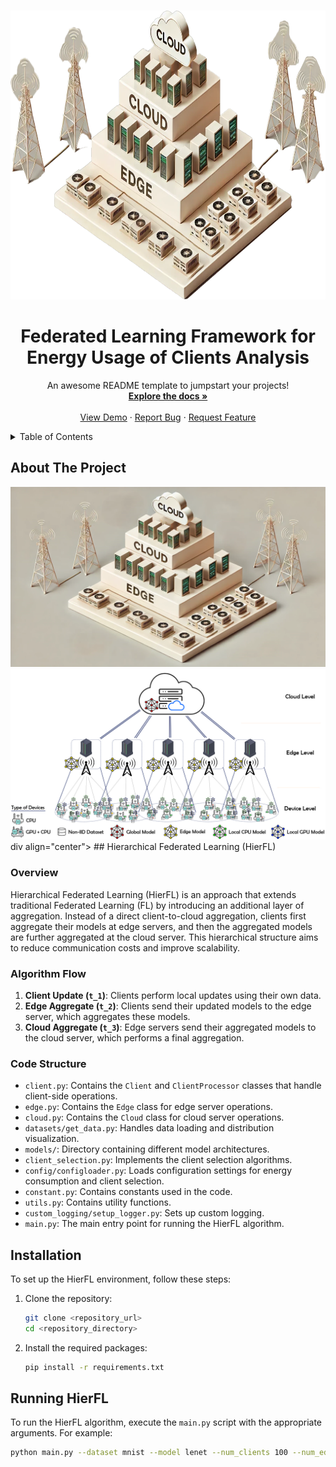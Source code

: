 
<a id="readme-top"></a>



<!-- PROJECT LOGO -->
<br />
<div align="center">
  <a href="">
    <img src="images/logo2.png" alt="Logo" width="750" height="462" >
  </a>

  <h1 align="center">Federated Learning Framework for Energy Usage of Clients Analysis</h1>

  <p align="center">
    An awesome README template to jumpstart your projects!
    <br />
    <a href="https://github.com/othneildrew/Best-README-Template"><strong>Explore the docs »</strong></a>
    <br />
    <br />
    <a href="https://github.com/othneildrew/Best-README-Template">View Demo</a>
    ·
    <a href="https://github.com/othneildrew/Best-README-Template/issues/new?labels=bug&template=bug-report---.md">Report Bug</a>
    ·
    <a href="https://github.com/othneildrew/Best-README-Template/issues/new?labels=enhancement&template=feature-request---.md">Request Feature</a>
  </p>
</div>



<!-- TABLE OF CONTENTS -->
<details>
  <summary>Table of Contents</summary>
  <ol>
    <li>
      <a href="#about-the-project">About The Project</a>
      <ul>
        <li><a href="#built-with">Built With</a></li>
      </ul>
    </li>
    <li>
      <a href="#getting-started">Getting Started</a>
      <ul>
        <li><a href="#prerequisites">Prerequisites</a></li>
        <li><a href="#installation">Installation</a></li>
      </ul>
    </li>
    <li><a href="#usage">Usage</a></li>
    <li><a href="#roadmap">Roadmap</a></li>
    <li><a href="#contributing">Contributing</a></li>
    <li><a href="#license">License</a></li>
    <li><a href="#contact">Contact</a></li>
    <li><a href="#acknowledgments">Acknowledgments</a></li>
  </ol>
</details>



<!-- ABOUT THE PROJECT -->
## About The Project

<div align="center">
  <a href="">
    <img src="images/HFL-Energy-FL.png" alt="Logo">
    <img src="images/HFL.jpg" alt="Logo">
  </a>
</div>div align="center">
<!-- HIERARCHICAL FEDERATED LEARNING -->
## Hierarchical Federated Learning (HierFL)

### Overview

Hierarchical Federated Learning (HierFL) is an approach that extends traditional Federated Learning (FL) by introducing an additional layer of aggregation. Instead of a direct client-to-cloud aggregation, clients first aggregate their models at edge servers, and then the aggregated models are further aggregated at the cloud server. This hierarchical structure aims to reduce communication costs and improve scalability.

### Algorithm Flow

1. **Client Update (`t_1`)**: Clients perform local updates using their own data.
2. **Edge Aggregate (`t_2`)**: Clients send their updated models to the edge server, which aggregates these models.
3. **Cloud Aggregate (`t_3`)**: Edge servers send their aggregated models to the cloud server, which performs a final aggregation.

### Code Structure

- `client.py`: Contains the `Client` and `ClientProcessor` classes that handle client-side operations.
- `edge.py`: Contains the `Edge` class for edge server operations.
- `cloud.py`: Contains the `Cloud` class for cloud server operations.
- `datasets/get_data.py`: Handles data loading and distribution visualization.
- `models/`: Directory containing different model architectures.
- `client_selection.py`: Implements the client selection algorithms.
- `config/configloader.py`: Loads configuration settings for energy consumption and client selection.
- `constant.py`: Contains constants used in the code.
- `utils.py`: Contains utility functions.
- `custom_logging/setup_logger.py`: Sets up custom logging.
- `main.py`: The main entry point for running the HierFL algorithm.

## Installation

To set up the HierFL environment, follow these steps:

1. Clone the repository:
    ```sh
    git clone <repository_url>
    cd <repository_directory>
    ```

2. Install the required packages:
    ```sh
    pip install -r requirements.txt
    ```

## Running HierFL

To run the HierFL algorithm, execute the `main.py` script with the appropriate arguments. For example:
```sh
python main.py --dataset mnist --model lenet --num_clients 100 --num_edges 10 --num_local_update 10 --num_edge_aggregation 5 --num_communication 100 --batch_size 64 --lr 0.01 --lr_decay 0.99 --lr_decay_epoch 10 --momentum 0.9 --iid -2 --edgeiid 1 --cuda --gpu 0 --gpus 0 1
